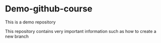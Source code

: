 # Demo-github-course
This is a demo repository

This repository contains very important information such as how to create a new branch
